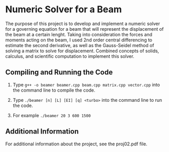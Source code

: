 Numeric Solver for a Beam
=========================
The purpose of this project is to develop and implement a numeric solver for a governing equation for a beam that will represent the displacement of the beam at a certain lenght. Taking into consideration the forces and moments acting on the beam, I used 2nd order central differencing to estimate the second derivative, as well as the Gauss-Seidel method of solving a matrix to solve for displacement. Combined concepts of solids, calculus, and scientific computation to implement this solver.

Compiling and Running the Code
------------------------------
1. Type `g++ -o beamer beamer.cpp beam.cpp matrix.cpp vector.cpp` into the command line to compile the code.


2. Type `./beamer [n] [L] [EI] [q] <turbo>` into the command line to run the code.  

3. For example `./beamer 20 3 600 1500`

Additional Information
----------------------
For additional information about the project, see the proj02.pdf file.
